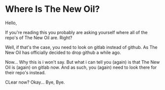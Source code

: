 # Where Is The New Oil?

Hello,

If you're reading this you probably are asking yourself where all of the repo's of The New Oil are. Right?

Well, if that's the case, you need to look on gitlab instead of github. As The New Oil has officially decided to drop github a while ago.

Now... Why this is i won't say. But what i can tell you (again) is that The New Oil is (again) on gitlab now. And as such, you (again) need to look there for their repo's instead.

CLear now? Okay... Bye, Bye.

